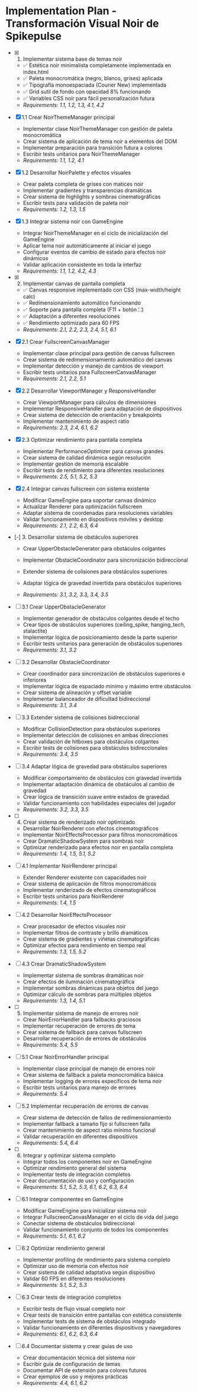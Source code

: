 # Implementation Plan - Transformación Visual Noir de Spikepulse

- [x] 1. Implementar sistema base de temas noir
  - ✅ Estética noir minimalista completamente implementada en index.html
  - ✅ Paleta monocromática (negro, blanco, grises) aplicada
  - ✅ Tipografía monoespaciada (Courier New) implementada
  - ✅ Grid sutil de fondo con opacidad 8% funcionando
  - ✅ Variables CSS noir para fácil personalización futura
  - _Requirements: 1.1, 1.2, 1.3, 4.1, 4.2_

- [x] 1.1 Crear NoirThemeManager principal

  - Implementar clase NoirThemeManager con gestión de paleta monocromática
  - Crear sistema de aplicación de tema noir a elementos del DOM
  - Implementar preparación para transición futura a colores
  - Escribir tests unitarios para NoirThemeManager
  - _Requirements: 1.1, 1.2, 4.1_

- [x] 1.2 Desarrollar NoirPalette y efectos visuales
  - Crear paleta completa de grises con matices noir
  - Implementar gradientes y transparencias dramáticas
  - Crear sistema de highlights y sombras cinematográficas
  - Escribir tests para validación de paleta noir
  - _Requirements: 1.2, 1.3, 1.5_

- [x] 1.3 Integrar sistema noir con GameEngine

  - Integrar NoirThemeManager en el ciclo de inicialización del GameEngine
  - Aplicar tema noir automáticamente al iniciar el juego
  - Configurar eventos de cambio de estado para efectos noir dinámicos
  - Validar aplicación consistente en toda la interfaz
  - _Requirements: 1.1, 1.2, 4.2, 4.3_

- [x] 2. Implementar canvas de pantalla completa
  - ✅ Canvas responsive implementado con CSS (max-width/height calc)
  - ✅ Redimensionamiento automático funcionando
  - ✅ Soporte para pantalla completa (F11 + botón ⛶)
  - ✅ Adaptación a diferentes resoluciones
  - ✅ Rendimiento optimizado para 60 FPS
  - _Requirements: 2.1, 2.2, 2.3, 2.4, 5.1, 6.1_

- [x] 2.1 Crear FullscreenCanvasManager

  - Implementar clase principal para gestión de canvas fullscreen
  - Crear sistema de redimensionamiento automático del canvas
  - Implementar detección y manejo de cambios de viewport
  - Escribir tests unitarios para FullscreenCanvasManager
  - _Requirements: 2.1, 2.2, 5.1_

- [x] 2.2 Desarrollar ViewportManager y ResponsiveHandler

  - Crear ViewportManager para cálculos de dimensiones
  - Implementar ResponsiveHandler para adaptación de dispositivos
  - Crear sistema de detección de orientación y breakpoints
  - Implementar mantenimiento de aspect ratio
  - _Requirements: 2.3, 2.4, 6.1, 6.2_

- [x] 2.3 Optimizar rendimiento para pantalla completa

  - Implementar PerformanceOptimizer para canvas grandes
  - Crear sistema de calidad dinámica según resolución
  - Implementar gestión de memoria escalable
  - Escribir tests de rendimiento para diferentes resoluciones
  - _Requirements: 2.5, 5.1, 5.2, 5.3_

- [x] 2.4 Integrar canvas fullscreen con sistema existente

  - Modificar GameEngine para soportar canvas dinámico
  - Actualizar Renderer para optimización fullscreen
  - Adaptar sistema de coordenadas para resoluciones variables
  - Validar funcionamiento en dispositivos móviles y desktop
  - _Requirements: 2.1, 2.2, 6.3, 6.4_


- [-] 3. Desarrollar sistema de obstáculos superiores

  - Crear UpperObstacleGenerator para obstáculos colgantes
  - Implementar ObstacleCoordinator para sincronización bidireccional
  - Extender sistema de colisiones para obstáculos superiores
  - Adaptar lógica de gravedad invertida para obstáculos superiores





  - _Requirements: 3.1, 3.2, 3.3, 3.4, 3.5_




- [ ] 3.1 Crear UpperObstacleGenerator
  - Implementar generador de obstáculos colgantes desde el techo
  - Crear tipos de obstáculos superiores (ceiling_spike, hanging_tech, stalactite)
  - Implementar lógica de posicionamiento desde la parte superior
  - Escribir tests unitarios para generación de obstáculos superiores
  - _Requirements: 3.1, 3.2_

- [ ] 3.2 Desarrollar ObstacleCoordinator
  - Crear coordinador para sincronización de obstáculos superiores e inferiores
  - Implementar lógica de espaciado mínimo y máximo entre obstáculos
  - Crear sistema de alineación y offset variable
  - Implementar balanceador de dificultad bidireccional
  - _Requirements: 3.1, 3.4_

- [ ] 3.3 Extender sistema de colisiones bidireccional
  - Modificar CollisionDetection para obstáculos superiores
  - Implementar detección de colisiones en ambas direcciones
  - Crear validación de hitboxes para obstáculos colgantes
  - Escribir tests de colisiones para obstáculos bidireccionales
  - _Requirements: 3.4, 3.5_

- [ ] 3.4 Adaptar lógica de gravedad para obstáculos superiores
  - Modificar comportamiento de obstáculos con gravedad invertida
  - Implementar adaptación dinámica de obstáculos al cambio de gravedad
  - Crear lógica de transición suave entre estados de gravedad
  - Validar funcionamiento con habilidades especiales del jugador
  - _Requirements: 3.2, 3.3, 3.5_

- [ ] 4. Crear sistema de renderizado noir optimizado
  - Desarrollar NoirRenderer con efectos cinematográficos
  - Implementar NoirEffectsProcessor para filtros monocromáticos
  - Crear DramaticShadowSystem para sombras noir
  - Optimizar renderizado para efectos noir en pantalla completa
  - _Requirements: 1.4, 1.5, 5.1, 5.2_

- [ ] 4.1 Implementar NoirRenderer principal
  - Extender Renderer existente con capacidades noir
  - Crear sistema de aplicación de filtros monocromáticos
  - Implementar renderizado de efectos cinematográficos
  - Escribir tests unitarios para NoirRenderer
  - _Requirements: 1.4, 1.5_

- [ ] 4.2 Desarrollar NoirEffectsProcessor
  - Crear procesador de efectos visuales noir
  - Implementar filtros de contraste y brillo dramáticos
  - Crear sistema de gradientes y viñetas cinematográficas
  - Optimizar efectos para rendimiento en tiempo real
  - _Requirements: 1.3, 1.5, 5.2_

- [ ] 4.3 Crear DramaticShadowSystem
  - Implementar sistema de sombras dramáticas noir
  - Crear efectos de iluminación cinematográfica
  - Implementar sombras dinámicas para objetos del juego
  - Optimizar cálculo de sombras para múltiples objetos
  - _Requirements: 1.3, 1.4, 5.1_

- [ ] 5. Implementar sistema de manejo de errores noir
  - Crear NoirErrorHandler para fallbacks graciosos
  - Implementar recuperación de errores de tema
  - Crear sistema de fallback para canvas fullscreen
  - Desarrollar recuperación de errores de obstáculos
  - _Requirements: 5.4, 5.5_

- [ ] 5.1 Crear NoirErrorHandler principal
  - Implementar clase principal de manejo de errores noir
  - Crear sistema de fallback a paleta monocromática básica
  - Implementar logging de errores específicos de tema noir
  - Escribir tests unitarios para manejo de errores
  - _Requirements: 5.4_

- [ ] 5.2 Implementar recuperación de errores de canvas
  - Crear sistema de detección de fallos de redimensionamiento
  - Implementar fallback a tamaño fijo si fullscreen falla
  - Crear mantenimiento de aspect ratio mínimo funcional
  - Validar recuperación en diferentes dispositivos
  - _Requirements: 5.4, 6.4_

- [ ] 6. Integrar y optimizar sistema completo
  - Integrar todos los componentes noir en GameEngine
  - Optimizar rendimiento general del sistema
  - Implementar tests de integración completos
  - Crear documentación de uso y configuración
  - _Requirements: 5.1, 5.2, 5.3, 6.1, 6.2, 6.3, 6.4_

- [ ] 6.1 Integrar componentes en GameEngine
  - Modificar GameEngine para inicializar sistema noir
  - Integrar FullscreenCanvasManager en el ciclo de vida del juego
  - Conectar sistema de obstáculos bidireccional
  - Validar funcionamiento conjunto de todos los componentes
  - _Requirements: 5.1, 6.1, 6.2_

- [ ] 6.2 Optimizar rendimiento general
  - Implementar profiling de rendimiento para sistema completo
  - Optimizar uso de memoria con efectos noir
  - Crear sistema de calidad adaptativa según dispositivo
  - Validar 60 FPS en diferentes resoluciones
  - _Requirements: 5.1, 5.2, 5.3_

- [ ] 6.3 Crear tests de integración completos
  - Escribir tests de flujo visual completo noir
  - Crear tests de transición entre pantallas con estética consistente
  - Implementar tests de sistema de obstáculos integrado
  - Validar funcionamiento en diferentes dispositivos y navegadores
  - _Requirements: 6.1, 6.2, 6.3, 6.4_

- [ ] 6.4 Documentar sistema y crear guías de uso
  - Crear documentación técnica del sistema noir
  - Escribir guía de configuración de temas
  - Documentar API de extensión para colores futuros
  - Crear ejemplos de uso y mejores prácticas
  - _Requirements: 4.4, 6.1, 6.2_
